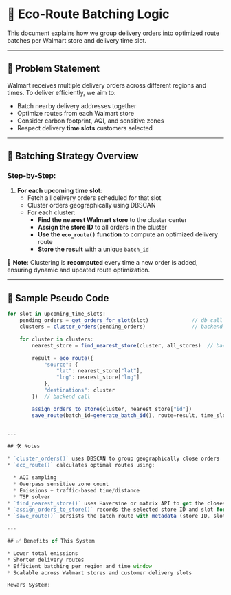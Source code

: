# 🧠 Eco-Route Batching Logic

This document explains how we group delivery orders into optimized route batches per Walmart store and delivery time slot.

---

## 🚚 Problem Statement

Walmart receives multiple delivery orders across different regions and times. To deliver efficiently, we aim to:

* Batch nearby delivery addresses together  
* Optimize routes from each Walmart store  
* Consider carbon footprint, AQI, and sensitive zones  
* Respect delivery **time slots** customers selected  

---

## 🧩 Batching Strategy Overview

### Step-by-Step:

1. **For each upcoming time slot**:
   * Fetch all delivery orders scheduled for that slot 
   * Cluster orders geographically using DBSCAN
   * For each cluster:
     * **Find the nearest Walmart store** to the cluster center
     * **Assign the store ID** to all orders in the cluster
     * **Use the `eco_route()` function** to compute an optimized delivery route
     * **Store the result** with a unique `batch_id`

📝 **Note**: Clustering is **recomputed** every time a new order is added, ensuring dynamic and updated route optimization.

---

## 🧾 Sample Pseudo Code

```javascript
for slot in upcoming_time_slots:
    pending_orders = get_orders_for_slot(slot)              // db call
    clusters = cluster_orders(pending_orders)               // backend call

    for cluster in clusters:
        nearest_store = find_nearest_store(cluster, all_stores)  // backend call

        result = eco_route({
            "source": {
                "lat": nearest_store["lat"],
                "lng": nearest_store["lng"]
            },
            "destinations": cluster
        })  // backend call

        assign_orders_to_store(cluster, nearest_store["id"])
        save_route(batch_id=generate_batch_id(), route=result, time_slot=slot)


---

## 🛠 Notes

* `cluster_orders()` uses DBSCAN to group geographically close orders
* `eco_route()` calculates optimal routes using:

  * AQI sampling
  * Overpass sensitive zone count
  * Emissions + traffic-based time/distance
  * TSP solver
* `find_nearest_store()` uses Haversine or matrix API to get the closest Walmart store
* `assign_orders_to_store()` records the selected store ID and slot for each clustered order
* `save_route()` persists the batch route with metadata (store ID, slot, batch ID)

---

## ✅ Benefits of This System

* Lower total emissions
* Shorter delivery routes
* Efficient batching per region and time window
* Scalable across Walmart stores and customer delivery slots

Rewars System:
